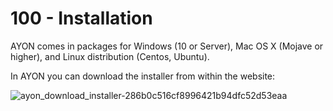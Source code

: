 # 100 - Installation

AYON comes in packages for Windows (10 or Server), Mac OS X (Mojave or higher), and Linux distribution (Centos, Ubuntu).

In AYON you can download the installer from within the website:

![ayon_download_installer-286b0c516cf8996421b94dfc52d53eaa](https://github.com/vanHeemstraSystems/ayon/assets/1499433/b957676a-68ac-4a81-a646-1a2536f2dca5)

